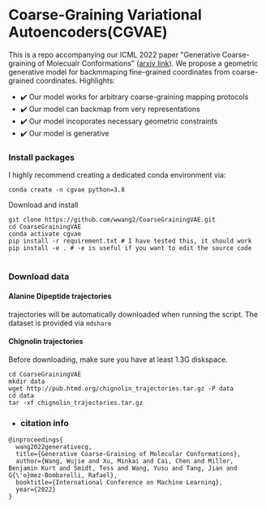 # Coarse-Graining Variational Autoencoders(CGVAE)

This is a repo accompanying our ICML 2022 paper "Generative Coarse-graining of Molecualr Conformations" ([arxiv link](https://arxiv.org/abs/2201.12176)). We propose a geometric generative model for backmmaping fine-grained coordinates from coarse-grained coordinates. 
Highlights:
* :heavy_check_mark: Our model works for arbitrary coarse-graining mapping protocols
* :heavy_check_mark: Our model can backmap from very representations
* :heavy_check_mark: Our model incoporates necessary geometric constraints 
* :heavy_check_mark: Our model is generative 

### Install packages 

I highly recommend creating a dedicated conda environment via: 
```
conda create -n cgvae python=3.8
```

Download and install 
```
git clone https://github.com/wwang2/CoarseGrainingVAE.git
cd CoarseGrainingVAE
conda activate cgvae
pip install -r requirement.txt # I have tested this, it should work 
pip install -e . # -e is useful if you want to edit the source code
```
#

### Download data 

#### Alanine Dipeptide trajectories 

trajectories will be automatically downloaded when running the script. The dataset is provided via `mdshare`


#### Chignolin trajectories 
  
Before downloading, make sure you have at least 1.3G diskspace.

```
cd CoarseGrainingVAE
mkdir data
wget http://pub.htmd.org/chignolin_trajectories.tar.gz -P data
cd data 
tar -xf chignolin_trajectories.tar.gz
```


* ### citation info

```
@inproceedings{
  wang2022generativecg,
  title={Generative Coarse-Graining of Molecular Conformations},
  author={Wang, Wujie and Xu, Minkai and Cai, Chen and Miller, Benjamin Kurt and Smidt, Tess and Wang, Yusu and Tang, Jian and G{\'o}mez-Bombarelli, Rafael},
  booktitle={International Conference on Machine Learning},
  year={2022}
}
```
